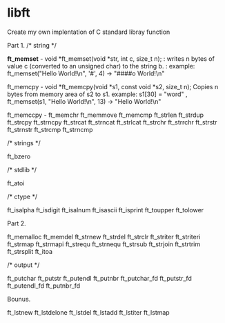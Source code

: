 # libft
Create my own implentation of C standard libray function

Part 1.
/* string */

**ft_memset** - void	*ft_memset(void *str, int c, size_t n);
:            writes n bytes of value c (converted to an unsigned char) to the string b.
:            example: ft_memset("Hello World!\n", '#', 4) -> "####o World!\n"
            
ft_memcpy - void	*ft_memcpy(void *s1, const void *s2, size_t n);
            Copies n bytes from memory area of s2 to s1.
            example: s1[30] = "word" , ft_memset(s1, "Hello World!\n", 13) -> "Hello World!\n"
            
ft_memccpy - 
ft_memchr
ft_memmove
ft_memcmp
ft_strlen
ft_strdup
ft_strcpy
ft_strncpy
ft_strcat
ft_strncat
ft_strlcat
ft_strchr
ft_strrchr
ft_strstr
ft_strnstr
ft_strcmp
ft_strncmp

/* strings */

ft_bzero

/* stdlib */

ft_atoi

/* ctype */

ft_isalpha
ft_isdigit
ft_isalnum
ft_isascii
ft_isprint
ft_toupper
ft_tolower

Part 2.

ft_memalloc
ft_memdel
ft_strnew
ft_strdel
ft_strclr
ft_striter
ft_striteri
ft_strmap
ft_strmapi
ft_strequ
ft_strnequ
ft_strsub
ft_strjoin
ft_strtrim
ft_strsplit
ft_itoa

/* output */

ft_putchar
ft_putstr
ft_putendl
ft_putnbr
ft_putchar_fd
ft_putstr_fd
ft_putendl_fd
ft_putnbr_fd

Bounus.

ft_lstnew
ft_lstdelone
ft_lstdel
ft_lstadd
ft_lstiter
ft_lstmap
